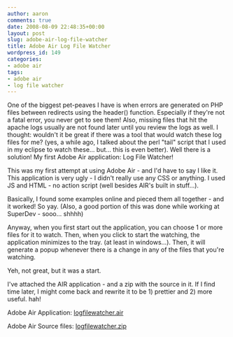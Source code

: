 ```yaml
---
author: aaron
comments: true
date: 2008-08-09 22:48:35+00:00
layout: post
slug: adobe-air-log-file-watcher
title: Adobe Air Log File Watcher
wordpress_id: 149
categories:
- adobe air
tags:
- adobe air
- log file watcher
---
```


One of the biggest pet-peaves I have is when errors are generated on PHP files between redirects using the header() function.  Especially if they're not a fatal error, you never get to see them!  Also, missing files that hit the apache logs usually are not found later until you review the logs as well.  I thought: wouldn't it be great if there was a tool that would watch these log files for me?  (yes, a while ago, I talked about the perl "tail" script that I used in my eclipse to watch these... but... this is even better).  Well there is a solution!  My first Adobe Air application: Log File Watcher!

This was my first attempt at using Adobe Air - and I'd have to say I like it.  This application is very ugly - I didn't really use any CSS or anything.  I used JS and HTML - no action script (well besides AIR's built in stuff...).

Basically, I found some examples online and pieced them all together - and it worked!  So yay. (Also, a good portion of this was done while working at SuperDev - sooo... shhhh)

Anyway, when you first start out the application, you can choose 1 or more files for it to watch.  Then, when you click to start the watching, the application minimizes to the tray. (at least in windows...).  Then, it will generate a popup whenever there is a change in any of the files that you're watching.

Yeh, not great, but it was a start.

I've attached the AIR application - and a zip with the source in it.  If I find time later, I might come back and rewrite it to be 1) prettier and 2) more useful. hah!

Adobe Air Application: [logfilewatcher.air](http://aaronsaray.com/blog/wp-content/uploads/2008/08/logfilewatcher.air)

Adobe Air Source files: [logfilewatcher.zip](http://aaronsaray.com/blog/wp-content/uploads/2008/08/logfilewatcher.zip)
